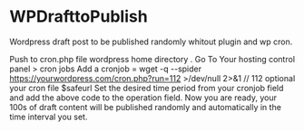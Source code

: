 # WPDrafttoPublish
Wordpress draft post to be published randomly whitout plugin and wp cron.

Push to cron.php file wordpress home directory .
Go To Your hosting control panel > cron jobs 
Add a cronjob = wget -q --spider https://yourwordpress.com/cron.php?run=112 >/dev/null 2>&1	 // 112 optional your cron file $safeurl 
Set the desired time period from your cronjob field and add the above code to the operation field.
Now you are ready, your 100s of draft content will be published randomly and automatically in the time interval you set.

